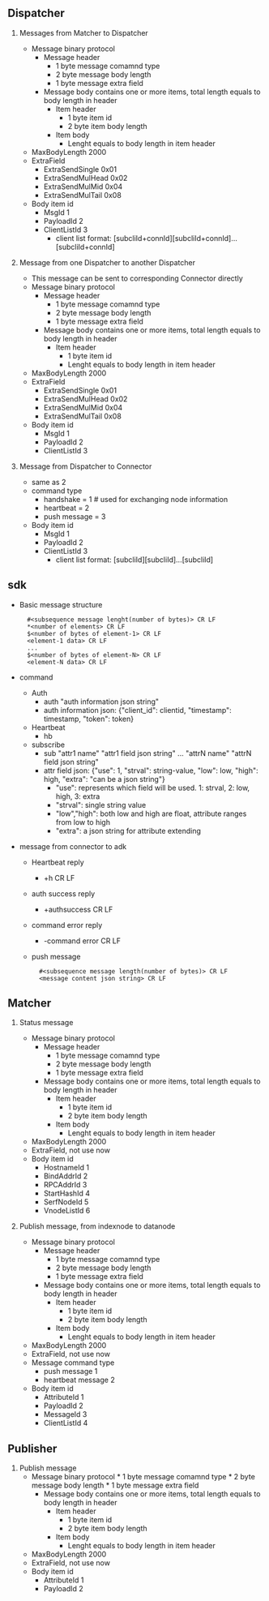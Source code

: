 ## Dispatcher

1. Messages from Matcher to Dispatcher
    * Message binary protocol
        * Message header
            * 1 byte message comamnd type
            * 2 byte message body length
            * 1 byte message extra field
        * Message body contains one or more items, total length equals to body length in header
            * Item header
                * 1 byte item id
                * 2 byte item body length
            * Item body
                * Lenght equals to body length in item header
    * MaxBodyLength 2000
    * ExtraField
        * ExtraSendSingle   0x01
        * ExtraSendMulHead  0x02
        * ExtraSendMulMid   0x04
        * ExtraSendMulTail  0x08
    * Body item id
        * MsgId         1
        * PayloadId     2
        * ClientListId  3
            * client list format: [subcliId+connId][subcliId+connId]...[subcliId+connId]

2. Message from one Dispatcher to another Dispatcher
    * This message can be sent to corresponding Connector directly
    * Message binary protocol
        * Message header
            * 1 byte message comamnd type
            * 2 byte message body length
            * 1 byte message extra field
        * Message body contains one or more items, total length equals to body length in header
            * Item header
                * 1 byte item id
                * Lenght equals to body length in item header
    * MaxBodyLength 2000
    * ExtraField
        * ExtraSendSingle   0x01
        * ExtraSendMulHead  0x02
        * ExtraSendMulMid   0x04
        * ExtraSendMulTail  0x08
    * Body item id
        * MsgId         1
        * PayloadId     2
        * ClientListId  3

3. Message from Dispatcher to Connector
    * same as 2
    * command type
        * handshake    = 1 # used for exchanging node information
        * heartbeat    = 2
        * push message = 3
    * Body item id
        * MsgId         1
        * PayloadId     2
        * ClientListId  3
            * client list format: [subcliId][subcliId]...[subcliId]


## sdk

* Basic message structure

        #<subsequence message lenght(number of bytes)> CR LF
        *<number of elements> CR LF
        $<number of bytes of element-1> CR LF
        <element-1 data> CR LF
        ...
        $<number of bytes of element-N> CR LF
        <element-N data> CR LF

* command
    * Auth
        * auth "auth information json string"
        * auth information json: {"client_id": clientid, "timestamp": timestamp, "token": token}
    * Heartbeat
        * hb
    * subscribe
        * sub "attr1 name" "attr1 field json string" ... "attrN name" "attrN field json string"
        * attr field json: {"use": 1,  "strval": string-value, "low": low, "high": high, "extra": "can be a json string"}
            * "use": represents which field will be used. 1: strval, 2: low, high, 3: extra
            * "strval": single string value
            * "low","high": both low and high are float, attribute ranges from low to high
            * "extra": a json string for attribute extending

* message from connector to adk
    * Heartbeat reply
        * +h CR LF
    * auth success reply
        * +authsuccess CR LF
    * command error reply
        * -command error CR LF
    * push message

            #<subsequence message length(number of bytes)> CR LF
            <message content json string> CR LF


## Matcher

1. Status message
    * Message binary protocol
        * Message header
            * 1 byte message comamnd type
            * 2 byte message body length
            * 1 byte message extra field
        * Message body contains one or more items, total length equals to body length in header
            * Item header
                * 1 byte item id
                * 2 byte item body length
            * Item body
                * Lenght equals to body length in item header
    * MaxBodyLength 2000
    * ExtraField, not use now
    * Body item id
        * HostnameId  1
        * BindAddrId  2
        * RPCAddrId   3
        * StartHashId 4
        * SerfNodeId  5
        * VnodeListId 6

2. Publish message, from indexnode to datanode
    * Message binary protocol
        * Message header
            * 1 byte message comamnd type
            * 2 byte message body length
            * 1 byte message extra field
        * Message body contains one or more items, total length equals to body length in header
            * Item header
                * 1 byte item id
                * 2 byte item body length
            * Item body
                * Lenght equals to body length in item header
    * MaxBodyLength 2000
    * ExtraField, not use now
    * Message command type
        * push message      1
        * heartbeat message 2
    * Body item id
        * AttributeId   1
        * PayloadId     2
        * MessageId     3
        * ClientListId  4

## Publisher

1. Publish message
    * Message binary protocol
            * 1 byte message comamnd type
            * 2 byte message body length
            * 1 byte message extra field
        * Message body contains one or more items, total length equals to body length in header
            * Item header
                * 1 byte item id
                * 2 byte item body length
            * Item body
                * Lenght equals to body length in item header
    * MaxBodyLength 2000
    * ExtraField, not use now
    * Body item id
        * AttributeId   1
        * PayloadId     2
